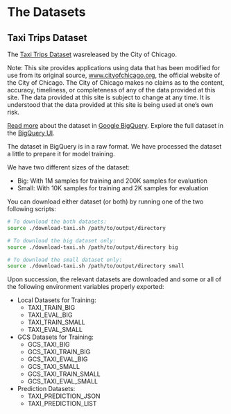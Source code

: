 # The Datasets

## Taxi Trips Dataset

The [Taxi Trips Dataset](https://data.cityofchicago.org/Transportation/Taxi-Trips/wrvz-psew) wasreleased by the City of Chicago.

Note: This site provides applications using data that has been modified
for use from its original source, www.cityofchicago.org, the official website of
the City of Chicago. The City of Chicago makes no claims as to the content,
accuracy, timeliness, or completeness of any of the data provided at this site.
The data provided at this site is subject to change at any time. It is
understood that the data provided at this site is being used at one’s own risk.

[Read more](https://cloud.google.com/bigquery/public-data/chicago-taxi) about
the dataset in [Google BigQuery](https://cloud.google.com/bigquery/). Explore
the full dataset in the
[BigQuery UI](https://bigquery.cloud.google.com/dataset/bigquery-public-data:chicago_taxi_trips).


The dataset in BigQuery is in a raw format. We have processed the dataset a little to prepare it for model training. 

We have two different sizes of the dataset:

* Big: With 1M samples for training and 200K samples for evaluation
* Small: With 10K samples for training and 2K samples for evaluation

You can download either dataset (or both) by running one of the two following scripts:
```bash
# To download the both datasets:
source ./download-taxi.sh /path/to/output/directory

# To download the big dataset only:
source ./download-taxi.sh /path/to/output/directory big

# To download the small dataset only:
source ./download-taxi.sh /path/to/output/directory small
```

Upon succession, the relevant datasets are downloaded and some or all of the
following environment variables properly exported:

* Local Datasets for Training:
  * TAXI_TRAIN_BIG
  * TAXI_EVAL_BIG
  * TAXI_TRAIN_SMALL
  * TAXI_EVAL_SMALL
* GCS Datasets for Training:
  * GCS_TAXI_BIG
  * GCS_TAXI_TRAIN_BIG
  * GCS_TAXI_EVAL_BIG
  * GCS_TAXI_SMALL
  * GCS_TAXI_TRAIN_SMALL
  * GCS_TAXI_EVAL_SMALL
* Prediction Datasets:
  * TAXI_PREDICTION_JSON
  * TAXI_PREDICTION_LIST
